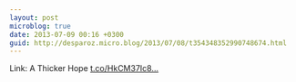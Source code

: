 ```yaml
---
layout: post
microblog: true
date: 2013-07-09 00:16 +0300
guid: http://desparoz.micro.blog/2013/07/08/t354348352990748674.html
---
```

Link: A Thicker Hope [t.co/HkCM37Ic8...](http://t.co/HkCM37Ic82)
